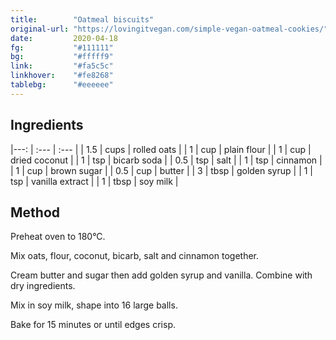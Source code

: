 ```yaml
---
title:        "Oatmeal biscuits"
original-url: "https://lovingitvegan.com/simple-vegan-oatmeal-cookies/"
date:         2020-04-18
fg:           "#111111"
bg:           "#fffff9"
link:         "#fa5c5c"
linkhover:    "#fe8268"
tablebg:      "#eeeeee"
---
```


## Ingredients

|---: | :---  | :--- |
| 1.5   | cups  | rolled oats |
| 1 | cup | plain flour |
| 1 | cup | dried coconut |
| 1 | tsp | bicarb soda |
| 0.5 | tsp | salt |
| 1 | tsp | cinnamon |
| 1 | cup | brown sugar |
| 0.5 | cup | butter |
| 3 | tbsp | golden syrup |
| 1 | tsp | vanilla extract |
| 1 | tbsp | soy milk |

## Method

Preheat oven to 180°C.

Mix oats, flour, coconut, bicarb, salt and cinnamon together.

Cream butter and sugar then add golden syrup and vanilla. Combine with dry ingredients.

Mix in soy milk, shape into 16 large balls.

Bake for 15 minutes or until edges crisp.
